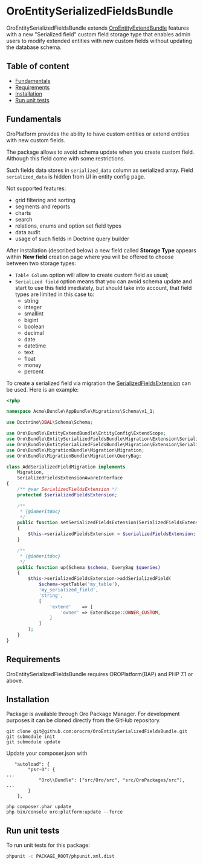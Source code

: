 # OroEntitySerializedFieldsBundle

OroEntitySerializedFieldsBundle extends [OroEntityExtendBundle](https://github.com/oroinc/platform/tree/master/src/Oro/Bundle/EntityExtendBundle) features with a new "Serialized field" custom field storage type that enables admin users to modify extended entities with new custom fields without updating the database schema.

## Table of content

- [Fundamentals](#fundamentals)
- [Requirements](#requirements)
- [Installation](#installation)
- [Run unit tests](#run-unit-tests)


## Fundamentals

OroPlatform provides the ability to have custom entities or extend entities with new custom fields.

The package allows to avoid schema update when you create custom field. Although this field come with some restrictions.

Such fields data stores in `serialized_data` column as serialized array. Field `serialized_data` is hidden from UI in entity config page.

Not supported features:

- grid filtering and sorting
- segments and reports
- charts
- search
- relations, enums and option set field types
- data audit
- usage of such fields in Doctrine query builder

After installation (described below) a new field called **Storage Type** appears within **New field** creation page where you will be offered to choose between two storage types:

- `Table Column` option will allow to create custom field as usual;
- `Serialized field` option means that you can avoid schema update and start to use this field imediately, but should take into account, that field types are limited in this case to:
  - string
  - integer
  - smallint
  - bigint
  - boolean
  - decimal
  - date
  - datetime
  - text
  - float
  - money
  - percent

To create a serialized field via migration the [SerializedFieldsExtension](./Migration/Extension/SerializedFieldsExtension.php) can be used. Here is an example:

```php
<?php

namespace Acme\Bundle\AppBundle\Migrations\Schema\v1_1;

use Doctrine\DBAL\Schema\Schema;

use Oro\Bundle\EntityExtendBundle\EntityConfig\ExtendScope;
use Oro\Bundle\EntitySerializedFieldsBundle\Migration\Extension\SerializedFieldsExtension;
use Oro\Bundle\EntitySerializedFieldsBundle\Migration\Extension\SerializedFieldsExtensionAwareInterface;
use Oro\Bundle\MigrationBundle\Migration\Migration;
use Oro\Bundle\MigrationBundle\Migration\QueryBag;

class AddSerializedFieldMigration implements
    Migration,
    SerializedFieldsExtensionAwareInterface
{
    /** @var SerializedFieldsExtension */
    protected $serializedFieldsExtension;

    /**
     * {@inheritdoc}
     */
    public function setSerializedFieldsExtension(SerializedFieldsExtension $serializedFieldsExtension)
    {
        $this->serializedFieldsExtension = $serializedFieldsExtension;
    }

    /**
     * {@inheritdoc}
     */
    public function up(Schema $schema, QueryBag $queries)
    {
        $this->serializedFieldsExtension->addSerializedField(
            $schema->getTable('my_table'),
            'my_serialized_field',
            'string',
            [
                'extend'    => [
                    'owner' => ExtendScope::OWNER_CUSTOM,
                ]
            ]
        );
    }
}
```

## Requirements

OroEntitySerializedFieldsBundle requires OROPlatform(BAP) and PHP 7.1 or above.


## Installation

Package is available through Oro Package Manager.
For development purposes it can be cloned directly from the GitHub repository.

```
git clone git@github.com:orocrm/OroEntitySerializedFieldsBundle.git
git submodule init
git submodule update
```

Update your composer.json with 

```
   "autoload": {
        "psr-0": {
...
            "Oro\\Bundle": ["src/Oro/src", "src/OroPackages/src"],
...            
        }
    },
```

```
php composer.phar update
php bin/console oro:platform:update --force
```

## Run unit tests

To run unit tests for this package:

```bash
phpunit -c PACKAGE_ROOT/phpunit.xml.dist
```
